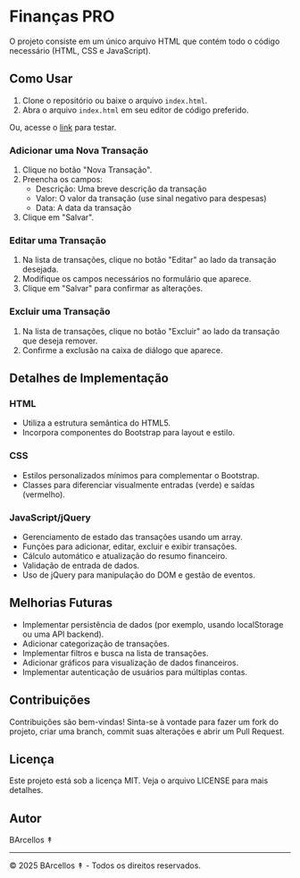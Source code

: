 # Finanças PRO

O projeto consiste em um único arquivo HTML que contém todo o código necessário (HTML, CSS e JavaScript).

## Como Usar

1. Clone o repositório ou baixe o arquivo `index.html`.
2. Abra o arquivo `index.html` em seu editor de código preferido.

Ou, acesse o [link](https://douglascbsilva.github.io/financaspro/) para testar.

### Adicionar uma Nova Transação

1. Clique no botão "Nova Transação".
2. Preencha os campos:
   - Descrição: Uma breve descrição da transação
   - Valor: O valor da transação (use sinal negativo para despesas)
   - Data: A data da transação
3. Clique em "Salvar".

### Editar uma Transação

1. Na lista de transações, clique no botão "Editar" ao lado da transação desejada.
2. Modifique os campos necessários no formulário que aparece.
3. Clique em "Salvar" para confirmar as alterações.

### Excluir uma Transação

1. Na lista de transações, clique no botão "Excluir" ao lado da transação que deseja remover.
2. Confirme a exclusão na caixa de diálogo que aparece.

## Detalhes de Implementação

### HTML

- Utiliza a estrutura semântica do HTML5.
- Incorpora componentes do Bootstrap para layout e estilo.

### CSS

- Estilos personalizados mínimos para complementar o Bootstrap.
- Classes para diferenciar visualmente entradas (verde) e saídas (vermelho).

### JavaScript/jQuery

- Gerenciamento de estado das transações usando um array.
- Funções para adicionar, editar, excluir e exibir transações.
- Cálculo automático e atualização do resumo financeiro.
- Validação de entrada de dados.
- Uso de jQuery para manipulação do DOM e gestão de eventos.

## Melhorias Futuras

- Implementar persistência de dados (por exemplo, usando localStorage ou uma API backend).
- Adicionar categorização de transações.
- Implementar filtros e busca na lista de transações.
- Adicionar gráficos para visualização de dados financeiros.
- Implementar autenticação de usuários para múltiplas contas.

## Contribuições

Contribuições são bem-vindas! Sinta-se à vontade para fazer um fork do projeto, criar uma branch, commit suas alterações e abrir um Pull Request.

## Licença

Este projeto está sob a licença MIT. Veja o arquivo LICENSE para mais detalhes.

## Autor

BArcellos ↟

---

© 2025 BArcellos ↟ - Todos os direitos reservados.